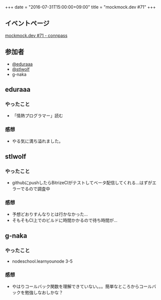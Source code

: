 +++
date = "2016-07-31T15:00:00+09:00"
title = "mockmock.dev #71"
+++

## イベントページ
[mockmock.dev #71 - connpass](http://mockmock.connpass.com/event/36572/)

## 参加者

* [@eduraaa](https://twitter.com/eduraaa)
* [@stlwolf](https://twitter.com/stlwolf13)
* g-naka

## eduraaa
### やったこと
* 「情熱プログラマー」読む

### 感想
* やる気に満ち溢れました。

## stlwolf
### やったこと
- githubにpushしたらBitrizeCIがテストしてベータ配信してくれる…はずがエラーでるので調査中

### 感想
- 予想どおりすんなりとは行かなかった…
- そもそもCI上でのビルドに時間かかるので待ち時間が...

## g-naka
### やったこと
- nodeschool.learnyounode 3-5

### 感想
- やはりコールバック関数を理解できていない。。。簡単なところからコールバックを勉強しなおしかな？
